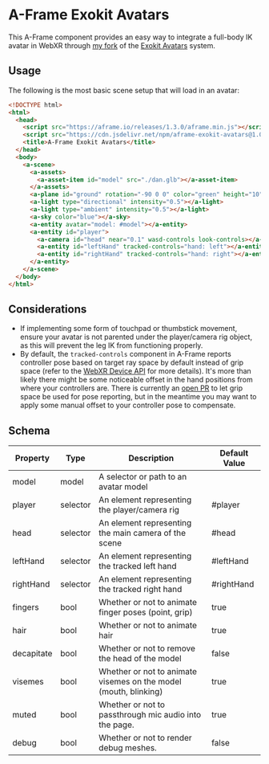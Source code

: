 # A-Frame Exokit Avatars

This A-Frame component provides an easy way to integrate a full-body IK avatar in WebXR through [my fork](https://github.com/msub2/avatars) of the [Exokit Avatars](https://github.com/exokitxr/avatars) system.

## Usage

The following is the most basic scene setup that will load in an avatar:

```html
<!DOCTYPE html>
<html>
  <head>
    <script src="https://aframe.io/releases/1.3.0/aframe.min.js"></script>
    <script src="https://cdn.jsdelivr.net/npm/aframe-exokit-avatars@1.0.2"></script>
    <title>A-Frame Exokit Avatars</title>
  </head>
  <body>
    <a-scene>
      <a-assets>
        <a-asset-item id="model" src="./dan.glb"></a-asset-item>
      </a-assets>
      <a-plane id="ground" rotation="-90 0 0" color="green" height="10" width="10"></a-plane>
      <a-light type="directional" intensity="0.5"></a-light>
      <a-light type="ambient" intensity="0.5"></a-light>
      <a-sky color="blue"></a-sky>
      <a-entity avatar="model: #model"></a-entity>
      <a-entity id="player">
        <a-camera id="head" near="0.1" wasd-controls look-controls></a-camera>
        <a-entity id="leftHand" tracked-controls="hand: left"></a-entity>
        <a-entity id="rightHand" tracked-controls="hand: right"></a-entity>
      </a-entity>
    </a-scene>
  </body>
</html>
```

## Considerations

- If implementing some form of touchpad or thumbstick movement, ensure your avatar is not parented under the player/camera rig object, as this will prevent the leg IK from functioning properly.
- By default, the `tracked-controls` component in A-Frame reports controller pose based on target ray space by default instead of grip space (refer to the [WebXR Device API](https://immersive-web.github.io/webxr/#dom-xrinputsource-targetrayspace) for more details). It's more than likely there might be some noticeable offset in the hand positions from where your controllers are. There is currently an [open PR](https://github.com/aframevr/aframe/pull/5040) to let grip space be used for pose reporting, but in the meantime you may want to apply some manual offset to your controller pose to compensate.

## Schema

| Property   | Type     | Description                                                      | Default Value |
| ---------- | -------- | ---------------------------------------------------------------- | ------------- |
| model      | model    | A selector or path to an avatar model                            |               |
| player     | selector | An element representing the player/camera rig                    | #player       |
| head       | selector | An element representing the main camera of the scene             | #head         |
| leftHand   | selector | An element representing the tracked left hand                    | #leftHand     |
| rightHand  | selector | An element representing the tracked right hand                   | #rightHand    |
| fingers    | bool     | Whether or not to animate finger poses (point, grip)             | true          |
| hair       | bool     | Whether or not to animate hair                                   | true          |
| decapitate | bool     | Whether or not to remove the head of the model                   | false         |
| visemes    | bool     | Whether or not to animate visemes on the model (mouth, blinking) | true          |
| muted      | bool     | Whether or not to passthrough mic audio into the page.           | true          |
| debug      | bool     | Whether or not to render debug meshes.                           | false         |
